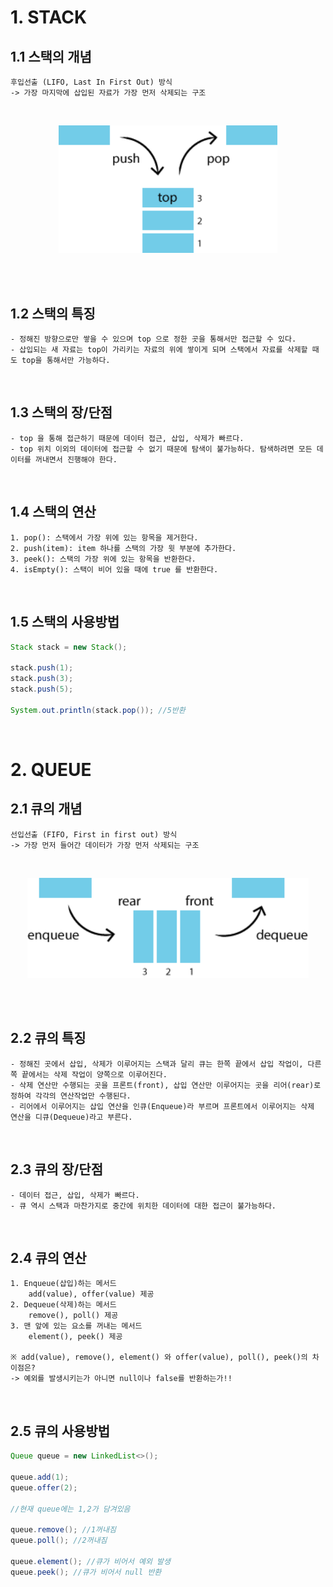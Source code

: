# **1. STACK**

## 1.1 스택의 개념

    후입선출 (LIFO, Last In First Out) 방식
    -> 가장 마지막에 삽입된 자료가 가장 먼저 삭제되는 구조
<br/>
<p align="center"><img src="../images/stack.png" width="350" alt="stack"></img></p>
<br/>
<br/>

## 1.2 스택의 특징
    - 정해진 방향으로만 쌓을 수 있으며 top 으로 정한 곳을 통해서만 접근할 수 있다.
    - 삽입되는 새 자료는 top이 가리키는 자료의 위에 쌓이게 되며 스택에서 자료를 삭제할 때도 top을 통해서만 가능하다.
<br/>

## 1.3 스택의 장/단점
    - top 을 통해 접근하기 때문에 데이터 접근, 삽입, 삭제가 빠르다.
    - top 위치 이외의 데이터에 접근할 수 없기 때문에 탐색이 불가능하다. 탐색하려면 모든 데이터를 꺼내면서 진행해야 한다.
<br/>

## 1.4 스택의 연산

    1. pop(): 스택에서 가장 위에 있는 항목을 제거한다.
    2. push(item): item 하나를 스택의 가장 윗 부분에 추가한다.
    3. peek(): 스택의 가장 위에 있는 항목을 반환한다.
    4. isEmpty(): 스택이 비어 있을 때에 true 를 반환한다.
<br/>


## 1.5 스택의 사용방법
```java
Stack stack = new Stack();

stack.push(1);
stack.push(3);
stack.push(5);

System.out.println(stack.pop()); //5반환
```
<br/>

# **2. QUEUE**
## 2.1 큐의 개념
    선입선출 (FIFO, First in first out) 방식
    -> 가장 먼저 들어간 데이터가 가장 먼저 삭제되는 구조
<br/>

<p align="center"><img src="../images/queue.png" width="450" alt="queue"></img></p>
<br/>
<br/>

## 2.2 큐의 특징
    - 정해진 곳에서 삽입, 삭제가 이루어지는 스택과 달리 큐는 한쪽 끝에서 삽입 작업이, 다른 쪽 끝에서는 삭제 작업이 양쪽으로 이루어진다.
    - 삭제 연산만 수행되는 곳을 프론트(front), 삽입 연산만 이루어지는 곳을 리어(rear)로 정하여 각각의 연산작업만 수행된다.  
    - 리어에서 이루어지는 삽입 연산을 인큐(Enqueue)라 부르며 프론트에서 이루어지는 삭제 연산을 디큐(Dequeue)라고 부른다.
<br/>

## 2.3 큐의 장/단점

    - 데이터 접근, 삽입, 삭제가 빠르다.
    - 큐 역시 스택과 마찬가지로 중간에 위치한 데이터에 대한 접근이 불가능하다.
<br/>

## 2.4 큐의 연산
    1. Enqueue(삽입)하는 메서드 
        add(value), offer(value) 제공
    2. Dequeue(삭제)하는 메서드 
        remove(), poll() 제공
    3. 맨 앞에 있는 요소를 꺼내는 메서드 
        element(), peek() 제공

    ※ add(value), remove(), element() 와 offer(value), poll(), peek()의 차이점은?
    -> 예외를 발생시키는가 아니면 null이나 false를 반환하는가!!
<br/>

## 2.5 큐의 사용방법
```java
Queue queue = new LinkedList<>();

queue.add(1);
queue.offer(2);

//현재 queue에는 1,2가 담겨있음

queue.remove(); //1꺼내짐
queue.poll(); //2꺼내짐

queue.element(); //큐가 비어서 예외 발생
queue.peek(); //큐가 비어서 null 반환
```